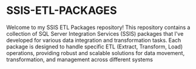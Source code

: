# SSIS-ETL-PACKAGES
Welcome to my SSIS ETL Packages repository! This repository contains a collection of SQL Server Integration Services (SSIS) packages that I've developed for various data integration and transformation tasks. Each package is designed to handle specific ETL (Extract, Transform, Load) operations, providing robust and scalable solutions for data movement, transformation, and management across different systems

